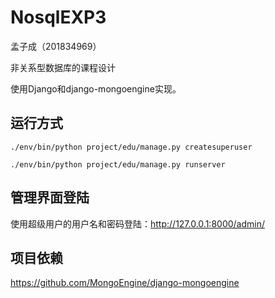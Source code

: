 # NosqlEXP3

孟子成（201834969）

非关系型数据库的课程设计

使用Django和django-mongoengine实现。

## 运行方式

    ./env/bin/python project/edu/manage.py createsuperuser

    ./env/bin/python project/edu/manage.py runserver

## 管理界面登陆

使用超级用户的用户名和密码登陆：http://127.0.0.1:8000/admin/

## 项目依赖

https://github.com/MongoEngine/django-mongoengine

